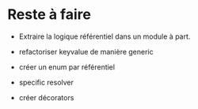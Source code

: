 # Reste à faire

- Extraire la logique référentiel dans un module à part.

- refactoriser keyvalue de manière generic

- créer un enum par référentiel

- specific resolver

- créer décorators
